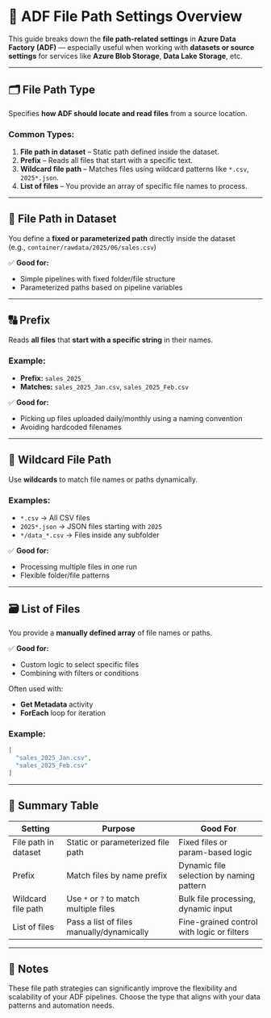 
# 📂 ADF File Path Settings Overview

This guide breaks down the **file path-related settings** in **Azure Data Factory (ADF)** — especially useful when working with **datasets or source settings** for services like **Azure Blob Storage**, **Data Lake Storage**, etc.

---

## 🗂️ File Path Type

Specifies **how ADF should locate and read files** from a source location.

### Common Types:

1. **File path in dataset** – Static path defined inside the dataset.
2. **Prefix** – Reads all files that start with a specific text.
3. **Wildcard file path** – Matches files using wildcard patterns like `*.csv`, `2025*.json`.
4. **List of files** – You provide an array of specific file names to process.

---

## 📌 File Path in Dataset

You define a **fixed or parameterized path** directly inside the dataset  
(e.g., `container/rawdata/2025/06/sales.csv`)

✅ **Good for:**

- Simple pipelines with fixed folder/file structure  
- Parameterized paths based on pipeline variables

---

## 🔠 Prefix

Reads **all files** that **start with a specific string** in their names.

### Example:

- **Prefix:** `sales_2025_`  
- **Matches:** `sales_2025_Jan.csv`, `sales_2025_Feb.csv`

✅ **Good for:**

- Picking up files uploaded daily/monthly using a naming convention  
- Avoiding hardcoded filenames

---

## 🌟 Wildcard File Path

Use **wildcards** to match file names or paths dynamically.

### Examples:

- `*.csv` → All CSV files  
- `2025*.json` → JSON files starting with `2025`  
- `*/data_*.csv` → Files inside any subfolder

✅ **Good for:**

- Processing multiple files in one run  
- Flexible folder/file patterns

---

## 🗃️ List of Files

You provide a **manually defined array** of file names or paths.

✅ **Good for:**

- Custom logic to select specific files  
- Combining with filters or conditions

Often used with:

- **Get Metadata** activity  
- **ForEach** loop for iteration

### Example:

```json
[
  "sales_2025_Jan.csv",
  "sales_2025_Feb.csv"
]
```

---

## 🚀 Summary Table

| Setting              | Purpose                                   | Good For                                   |
|----------------------|-------------------------------------------|--------------------------------------------|
| File path in dataset | Static or parameterized file path         | Fixed files or param-based logic           |
| Prefix               | Match files by name prefix                | Dynamic file selection by naming pattern   |
| Wildcard file path   | Use `*` or `?` to match multiple files    | Bulk file processing, dynamic input        |
| List of files        | Pass a list of files manually/dynamically | Fine-grained control with logic or filters |

---

## 📘 Notes

These file path strategies can significantly improve the flexibility and scalability of your ADF pipelines. Choose the type that aligns with your data patterns and automation needs.
